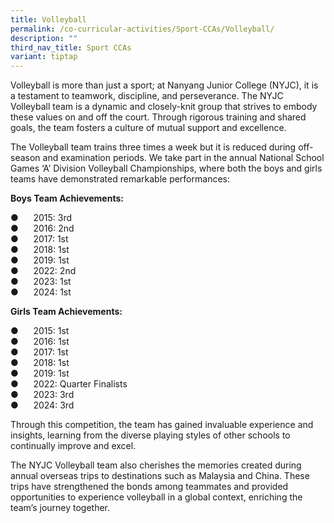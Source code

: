 ```yaml
---
title: Volleyball
permalink: /co-curricular-activities/Sport-CCAs/Volleyball/
description: ""
third_nav_title: Sport CCAs
variant: tiptap
---
```

<p>Volleyball is more than just a sport; at Nanyang Junior College (NYJC),
it is a testament to teamwork, discipline, and perseverance. The NYJC Volleyball
team is a dynamic and closely-knit group that strives to embody these values
on and off the court. Through rigorous training and shared goals, the team
fosters a culture of mutual support and excellence.</p>
<p>The Volleyball team trains three times a week but it is reduced during
off-season and examination periods. We take part in the annual National
School Games ‘A’ Division Volleyball Championships, where both the boys
and girls teams have demonstrated remarkable performances:</p>
<p><strong>Boys Team Achievements:</strong>
</p>
<p>●&nbsp;&nbsp;&nbsp;&nbsp;&nbsp; 2015: 3rd
<br>●&nbsp;&nbsp;&nbsp;&nbsp;&nbsp; 2016: 2nd
<br>●&nbsp;&nbsp;&nbsp;&nbsp;&nbsp; 2017: 1st
<br>●&nbsp;&nbsp;&nbsp;&nbsp;&nbsp; 2018: 1st
<br>●&nbsp;&nbsp;&nbsp;&nbsp;&nbsp; 2019: 1st
<br>●&nbsp;&nbsp;&nbsp;&nbsp;&nbsp; 2022: 2nd
<br>●&nbsp;&nbsp;&nbsp;&nbsp;&nbsp; 2023: 1st
<br>●&nbsp;&nbsp;&nbsp;&nbsp;&nbsp; 2024: 1st</p>
<p><strong>Girls Team Achievements:</strong>
</p>
<p>●&nbsp;&nbsp;&nbsp;&nbsp;&nbsp; 2015: 1st
<br>●&nbsp;&nbsp;&nbsp;&nbsp;&nbsp; 2016: 1st
<br>●&nbsp;&nbsp;&nbsp;&nbsp;&nbsp; 2017: 1st
<br>●&nbsp;&nbsp;&nbsp;&nbsp;&nbsp; 2018: 1st
<br>●&nbsp;&nbsp;&nbsp;&nbsp;&nbsp; 2019: 1st
<br>●&nbsp;&nbsp;&nbsp;&nbsp;&nbsp; 2022: Quarter Finalists
<br>●&nbsp;&nbsp;&nbsp;&nbsp;&nbsp; 2023: 3rd
<br>●&nbsp;&nbsp;&nbsp;&nbsp;&nbsp; 2024: 3rd</p>
<p>Through this competition, the team has gained invaluable experience and
insights, learning from the diverse playing styles of other schools to
continually improve and excel.</p>
<p>The NYJC Volleyball team also cherishes the memories created during annual
overseas trips to destinations such as Malaysia and China. These trips
have strengthened the bonds among teammates and provided opportunities
to experience volleyball in a global context, enriching the team’s journey
together.</p>
